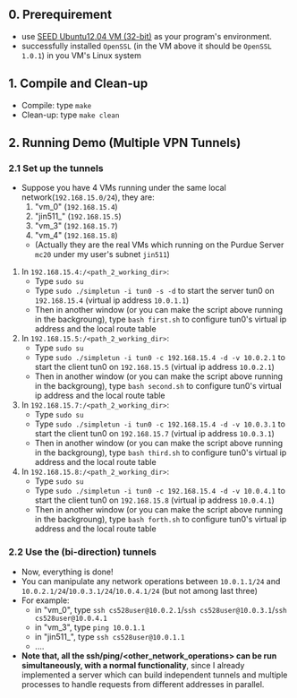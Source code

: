 ## 0. Prerequirement
- use [SEED Ubuntu12.04 VM (32-bit)](https://seedsecuritylabs.org/lab_env.html) as your program's environment.
- successfully installed `OpenSSL` (in the VM above it should be `OpenSSL 1.0.1`) in you VM's Linux system

## 1. Compile and Clean-up
- Compile: type `make`
- Clean-up: type `make clean`

## 2. Running Demo (Multiple VPN Tunnels)
### 2.1 Set up the tunnels
- Suppose you have 4 VMs running under the same local network(`192.168.15.0/24`), they are:
    1. "vm_0" (`192.168.15.4`)
    2. "jin511_" (`192.168.15.5`)
    3. "vm_3" (`192.168.15.7`)
    4. "vm_4" (`192.168.15.8`)
    - (Actually they are the real VMs which running on the Purdue Server `mc20` under my user's subnet `jin511`)
1. In `192.168.15.4:/<path_2_working_dir>`:
    - Type `sudo su`
    - Type `sudo ./simpletun -i tun0 -s -d` to start the server tun0 on `192.168.15.4` (virtual ip address `10.0.1.1`)
    - Then in another window (or you can make the script above running in the backgroung), type `bash first.sh` to configure tun0's virtual ip address and the local route table
2. In `192.168.15.5:/<path_2_working_dir>`:
    - Type `sudo su`
    - Type `sudo ./simpletun -i tun0 -c 192.168.15.4 -d -v 10.0.2.1` to start the client tun0 on `192.168.15.5` (virtual ip address `10.0.2.1`)
    - Then in another window (or you can make the script above running in the backgroung), type `bash second.sh` to configure tun0's virtual ip address and the local route table
3. In `192.168.15.7:/<path_2_working_dir>`:
    - Type `sudo su`
    - Type `sudo ./simpletun -i tun0 -c 192.168.15.4 -d -v 10.0.3.1` to start the client tun0 on `192.168.15.7` (virtual ip address `10.0.3.1`)
    - Then in another window (or you can make the script above running in the backgroung), type `bash third.sh` to configure tun0's virtual ip address and the local route table
4. In `192.168.15.8:/<path_2_working_dir>`:
    - Type `sudo su`
    - Type `sudo ./simpletun -i tun0 -c 192.168.15.4 -d -v 10.0.4.1` to start the client tun0 on `192.168.15.8` (virtual ip address `10.0.4.1`)
    - Then in another window (or you can make the script above running in the backgroung), type `bash forth.sh` to configure tun0's virtual ip address and the local route table

### 2.2 Use the (bi-direction) tunnels
- Now, everything is done!
- You can manipulate any network operations between `10.0.1.1/24` and `10.0.2.1/24`/`10.0.3.1/24`/`10.0.4.1/24` (but not among last three)
- For example:
    - in "vm_0", type `ssh cs528user@10.0.2.1`/`ssh cs528user@10.0.3.1`/`ssh cs528user@10.0.4.1`
    - in "vm_3", type `ping 10.0.1.1`
    - in "jin511_", type `ssh cs528user@10.0.1.1`
    - ....
- __Note that, all the ssh/ping/<other_network_operations> can be run simultaneously, with a normal functionality__, since I already implemented a server which can build independent tunnels and multiple processes to handle requests from different addresses in parallel.



